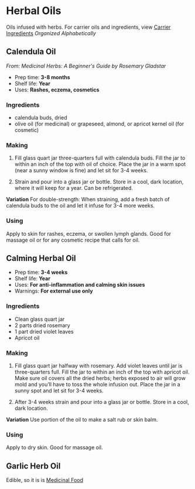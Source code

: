 # Herbal Oils
Oils infused with herbs. For carrier oils and ingredients, view [Carrier Ingredients](Oils.md)
_Organized Alphabetically_

## Calendula Oil
_From: Medicinal Herbs: A Beginner's Guide by Rosemary Gladstar_
- Prep time: **3-8 months**
- Shelf life: **Year**
- Uses: **Rashes, eczema, cosmetics**

### Ingredients
- calendula buds, dried
- olive oil (for medicinal) or grapeseed, almond, or apricot kernel oil (for cosmetic)

### Making
1. Fill glass quart jar three-quarters full with calendula buds. Fill the jar to within an inch of the top with oil of choice. Place the jar in a warm spot (near a sunny window is fine) and let sit for 3-4 weeks.

2. Strain and pour into a glass jar or bottle. Store in a cool, dark location, where it will keep for a year. Can be refrigerated.

**Variation**
For double-strength: When straining, add a fresh batch of calendula buds to the oil and let it infuse for 3-4  more weeks.

### Using
Apply to skin for rashes, eczema, or swollen lymph glands. Good for massage oil or for any cosmetic recipe that calls for oil.


## Calming Herbal Oil
- Prep time: **3-4 weeks**
- Shelf life: **Year**
- Uses: **For anti-inflammation and calming skin issues**
- Warnings: **For external use only**

### Ingredients
- Clean glass quart jar
- 2 parts dried rosemary
- 1 part dried violet leaves
- Apricot oil

### Making
1. Fill glass quart jar halfway with rosemary. Add violet leaves until jar is three-quarters full. Fill the jar to within an inch of the top with apricot oil. Make sure oil covers all the dried herbs; herbs exposed to air will grow mold and you’ll have to toss the whole infusion out. Place the jar in a sunny spot and let sit for 3-4 weeks.

2. After 3-4 weeks strain and pour into a glass jar or bottle. Store in a cool, dark location.

**Variation**
Use portion of the oil to make a salt rub or skin balm.

### Using
Apply to dry skin. Good for massage oil.


## Garlic Herb Oil
Edible, so it is is [Medicinal Food](Food.md)

